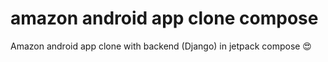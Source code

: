 # amazon android app clone compose

Amazon android app clone with backend (Django) in jetpack compose 😍
